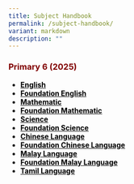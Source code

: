 ```yaml
---
title: Subject Handbook
permalink: /subject-handbook/
variant: markdown
description: ""
---
```

<h3><strong><span style="color: #800000;">Primary 6 (2025)</span></strong></h3>
<ul>
<li><a target="_blank" href="/files/p6_english_handbook_2025.pdf"><strong><span style="color: #000000;">English</span></strong></a></li>
<li><a target="_blank" href="/files/p6_foundation_english_handbook_2025.pdf"><strong><span style="color: #000000;">Foundation English</span></strong></a></li>
<li><a target="_blank" href="/files/p6_standard_math_handbook_2025.pdf"><strong><span style="color: #000000;">Mathematic</span></strong></a></li>
<li><a target="_blank" href="/files/p6_foundation_math_handbook_2025.pdf"><strong><span style="color: #000000;">Foundation Mathematic</span></strong></a></li>
<li><a target="_blank" href="/files/p6_science_handbook_2025.pdf"><strong><span style="color: #000000;">Science</span></strong></a></li>
<li><a target="_blank" href="/files/p6_foundation_science_handbook_2025.pdf"><strong><span style="color: #000000;">Foundation Science</span></strong></a></li>
<li><a target="_blank" href="/files/p6_chinese_handbook_2025.pdf"><strong><span style="color: #000000;">Chinese Language</span></strong></a></li>
<li><a target="_blank" href="/files/p6_foundation_chinese_handbook_2025.pdf"><strong><span style="color: #000000;">Foundation Chinese Language</span></strong></a></li>
<li><a target="_blank" href="/files/p6_malay_handbook_2025.pdf"><strong><span style="color: #000000;">Malay Language</span></strong></a></li>
<li><a target="_blank" href="/files/p6_foundation_malay_handbook_2025.pdf"><strong><span style="color: #000000;">Foundation Malay Language</span></strong></a></li>	
<li><a target="_blank" href="/files/p6_tamil_handbook_2025.pdf"><strong><span style="color: #000000;">Tamil Language</span></strong></a></li>	
</ul>